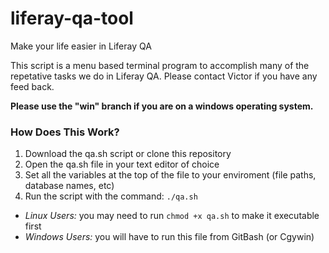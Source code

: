 liferay-qa-tool
===============

Make your life easier in Liferay QA

This script is a menu based terminal program to accomplish many of the repetative tasks we do in Liferay QA. Please contact Victor if you have any feed back.

**Please use the "win" branch if you are on a windows operating system.**

### How Does This Work?
1. Download the qa.sh script or clone this repository
2. Open the qa.sh file in your text editor of choice
3. Set all the variables at the top of the file to your enviroment (file paths, database names, etc)
4. Run the script with the command: `./qa.sh`
  * *Linux Users:* you may need to run `chmod +x qa.sh` to make it executable first
  * *Windows Users:* you will have to run this file from GitBash (or Cgywin)
